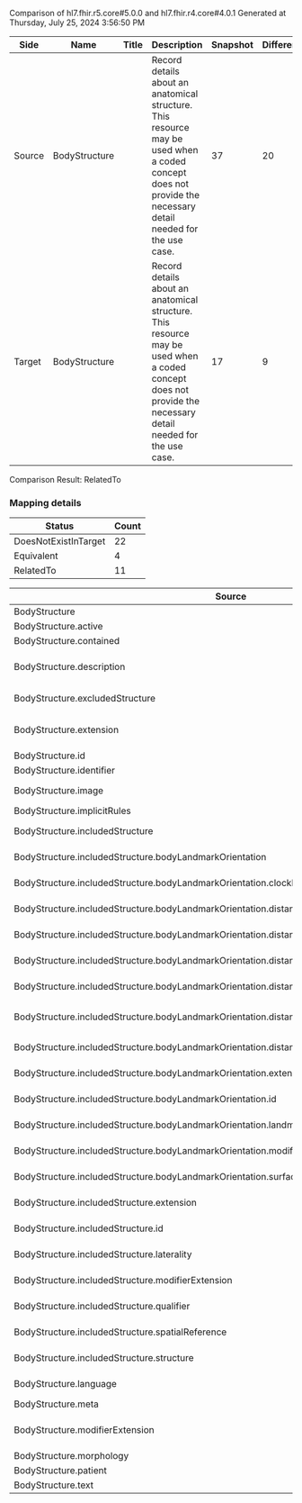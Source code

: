 Comparison of hl7.fhir.r5.core#5.0.0 and hl7.fhir.r4.core#4.0.1
Generated at Thursday, July 25, 2024 3:56:50 PM

| Side | Name | Title | Description | Snapshot | Differential |
| --- | --- | --- | --- | --- | --- |
| Source | BodyStructure |  | Record details about an anatomical structure.  This resource may be used when a coded concept does not provide the necessary detail needed for the use case. | 37 | 20 |
| Target | BodyStructure |  | Record details about an anatomical structure.  This resource may be used when a coded concept does not provide the necessary detail needed for the use case. | 17 | 9 |


Comparison Result: RelatedTo


### Mapping details

| Status | Count |
| ------ | ----- |
DoesNotExistInTarget | 22 |
Equivalent | 4 |
RelatedTo | 11 |


| Source | Target | Status | Message |
| ------ | ------ | ------ | ------- |
| BodyStructure | BodyStructure | Equivalent | R5 `BodyStructure` maps as Equivalent to R4 `BodyStructure` |
| BodyStructure.active | BodyStructure.active | Equivalent | R5 `BodyStructure.active` maps as Equivalent to R4 `BodyStructure.active` |
| BodyStructure.contained | BodyStructure.contained | Equivalent | R5 `BodyStructure.contained` maps as Equivalent to R4 `BodyStructure.contained` |
| BodyStructure.description | BodyStructure.description | SourceIsBroaderThanTarget | R5 `BodyStructure.description` maps as SourceIsBroaderThanTarget to R4 `BodyStructure.description` - description has change due to type change: R5 description markdown has no equivalent or mapped type in R4 description |
| BodyStructure.excludedStructure | - | DoesNotExistInTarget | R5 `BodyStructure.excludedStructure` does not appear in the target and has no mapping for `BodyStructure`. |
| BodyStructure.extension | BodyStructure.extension | SourceIsBroaderThanTarget | R5 `BodyStructure.extension` maps as SourceIsBroaderThanTarget to R4 `BodyStructure.extension` - extension has change due to type change: R5 `extension` `Extension` maps as SourceIsBroaderThanTarget for R4 `extension` |
| BodyStructure.id | BodyStructure.id | Equivalent | R5 `BodyStructure.id` maps as Equivalent to R4 `BodyStructure.id` |
| BodyStructure.identifier | BodyStructure.identifier | Equivalent | R5 `BodyStructure.identifier` maps as Equivalent to R4 `BodyStructure.identifier` |
| BodyStructure.image | BodyStructure.image | RelatedTo | R5 `BodyStructure.image` maps as RelatedTo to R4 `BodyStructure.image` - image has change due to type change: R5 `image` `Attachment` maps as RelatedTo for R4 `image` |
| BodyStructure.implicitRules | BodyStructure.implicitRules | Equivalent | R5 `BodyStructure.implicitRules` maps as Equivalent to R4 `BodyStructure.implicitRules` |
| BodyStructure.includedStructure | - | DoesNotExistInTarget | R5 `BodyStructure.includedStructure` does not appear in the target and has no mapping for `BodyStructure`. |
| BodyStructure.includedStructure.bodyLandmarkOrientation | - | DoesNotExistInTarget | R5 `BodyStructure.includedStructure.bodyLandmarkOrientation` does not appear in the target and has no mapping for `BodyStructure`. |
| BodyStructure.includedStructure.bodyLandmarkOrientation.clockFacePosition | - | DoesNotExistInTarget | R5 `BodyStructure.includedStructure.bodyLandmarkOrientation.clockFacePosition` does not appear in the target and has no mapping for `BodyStructure`. |
| BodyStructure.includedStructure.bodyLandmarkOrientation.distanceFromLandmark | - | DoesNotExistInTarget | R5 `BodyStructure.includedStructure.bodyLandmarkOrientation.distanceFromLandmark` does not appear in the target and has no mapping for `BodyStructure`. |
| BodyStructure.includedStructure.bodyLandmarkOrientation.distanceFromLandmark.device | - | DoesNotExistInTarget | R5 `BodyStructure.includedStructure.bodyLandmarkOrientation.distanceFromLandmark.device` does not appear in the target and has no mapping for `BodyStructure`. |
| BodyStructure.includedStructure.bodyLandmarkOrientation.distanceFromLandmark.extension | - | DoesNotExistInTarget | R5 `BodyStructure.includedStructure.bodyLandmarkOrientation.distanceFromLandmark.extension` does not appear in the target and has no mapping for `BodyStructure`. |
| BodyStructure.includedStructure.bodyLandmarkOrientation.distanceFromLandmark.id | - | DoesNotExistInTarget | R5 `BodyStructure.includedStructure.bodyLandmarkOrientation.distanceFromLandmark.id` does not appear in the target and has no mapping for `BodyStructure`. |
| BodyStructure.includedStructure.bodyLandmarkOrientation.distanceFromLandmark.modifierExtension | - | DoesNotExistInTarget | R5 `BodyStructure.includedStructure.bodyLandmarkOrientation.distanceFromLandmark.modifierExtension` does not appear in the target and has no mapping for `BodyStructure`. |
| BodyStructure.includedStructure.bodyLandmarkOrientation.distanceFromLandmark.value | - | DoesNotExistInTarget | R5 `BodyStructure.includedStructure.bodyLandmarkOrientation.distanceFromLandmark.value` does not appear in the target and has no mapping for `BodyStructure`. |
| BodyStructure.includedStructure.bodyLandmarkOrientation.extension | - | DoesNotExistInTarget | R5 `BodyStructure.includedStructure.bodyLandmarkOrientation.extension` does not appear in the target and has no mapping for `BodyStructure`. |
| BodyStructure.includedStructure.bodyLandmarkOrientation.id | - | DoesNotExistInTarget | R5 `BodyStructure.includedStructure.bodyLandmarkOrientation.id` does not appear in the target and has no mapping for `BodyStructure`. |
| BodyStructure.includedStructure.bodyLandmarkOrientation.landmarkDescription | - | DoesNotExistInTarget | R5 `BodyStructure.includedStructure.bodyLandmarkOrientation.landmarkDescription` does not appear in the target and has no mapping for `BodyStructure`. |
| BodyStructure.includedStructure.bodyLandmarkOrientation.modifierExtension | - | DoesNotExistInTarget | R5 `BodyStructure.includedStructure.bodyLandmarkOrientation.modifierExtension` does not appear in the target and has no mapping for `BodyStructure`. |
| BodyStructure.includedStructure.bodyLandmarkOrientation.surfaceOrientation | - | DoesNotExistInTarget | R5 `BodyStructure.includedStructure.bodyLandmarkOrientation.surfaceOrientation` does not appear in the target and has no mapping for `BodyStructure`. |
| BodyStructure.includedStructure.extension | - | DoesNotExistInTarget | R5 `BodyStructure.includedStructure.extension` does not appear in the target and has no mapping for `BodyStructure`. |
| BodyStructure.includedStructure.id | - | DoesNotExistInTarget | R5 `BodyStructure.includedStructure.id` does not appear in the target and has no mapping for `BodyStructure`. |
| BodyStructure.includedStructure.laterality | - | DoesNotExistInTarget | R5 `BodyStructure.includedStructure.laterality` does not appear in the target and has no mapping for `BodyStructure`. |
| BodyStructure.includedStructure.modifierExtension | - | DoesNotExistInTarget | R5 `BodyStructure.includedStructure.modifierExtension` does not appear in the target and has no mapping for `BodyStructure`. |
| BodyStructure.includedStructure.qualifier | - | DoesNotExistInTarget | R5 `BodyStructure.includedStructure.qualifier` does not appear in the target and has no mapping for `BodyStructure`. |
| BodyStructure.includedStructure.spatialReference | - | DoesNotExistInTarget | R5 `BodyStructure.includedStructure.spatialReference` does not appear in the target and has no mapping for `BodyStructure`. |
| BodyStructure.includedStructure.structure | - | DoesNotExistInTarget | R5 `BodyStructure.includedStructure.structure` does not appear in the target and has no mapping for `BodyStructure`. |
| BodyStructure.language | BodyStructure.language | RelatedTo | R5 `BodyStructure.language` maps as RelatedTo to R4 `BodyStructure.language` - language changed the binding strength from Required to Preferred |
| BodyStructure.meta | BodyStructure.meta | Equivalent | R5 `BodyStructure.meta` maps as Equivalent to R4 `BodyStructure.meta` |
| BodyStructure.modifierExtension | BodyStructure.modifierExtension | SourceIsBroaderThanTarget | R5 `BodyStructure.modifierExtension` maps as SourceIsBroaderThanTarget to R4 `BodyStructure.modifierExtension` - modifierExtension has change due to type change: R5 `modifierExtension` `Extension` maps as SourceIsBroaderThanTarget for R4 `modifierExtension` |
| BodyStructure.morphology | BodyStructure.morphology | Equivalent | R5 `BodyStructure.morphology` maps as Equivalent to R4 `BodyStructure.morphology` |
| BodyStructure.patient | BodyStructure.patient | Equivalent | R5 `BodyStructure.patient` maps as Equivalent to R4 `BodyStructure.patient` |
| BodyStructure.text | BodyStructure.text | Equivalent | R5 `BodyStructure.text` maps as Equivalent to R4 `BodyStructure.text` |

